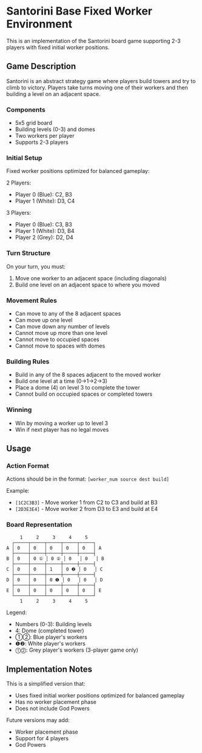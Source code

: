 # Santorini Base Fixed Worker Environment

This is an implementation of the Santorini board game supporting 2-3 players with fixed initial worker positions.

## Game Description

Santorini is an abstract strategy game where players build towers and try to climb to victory. Players take turns moving one of their workers and then building a level on an adjacent space.

### Components
- 5x5 grid board
- Building levels (0-3) and domes
- Two workers per player
- Supports 2-3 players

### Initial Setup
Fixed worker positions optimized for balanced gameplay:

2 Players:
- Player 0 (Blue): C2, B3
- Player 1 (White): D3, C4

3 Players:
- Player 0 (Blue): C3, B3
- Player 1 (White): D3, B4
- Player 2 (Grey): D2, D4

### Turn Structure
On your turn, you must:
1. Move one worker to an adjacent space (including diagonals)
2. Build one level on an adjacent space to where you moved

### Movement Rules
- Can move to any of the 8 adjacent spaces
- Can move up one level
- Can move down any number of levels
- Cannot move up more than one level
- Cannot move to occupied spaces
- Cannot move to spaces with domes

### Building Rules
- Build in any of the 8 spaces adjacent to the moved worker
- Build one level at a time (0→1→2→3)
- Place a dome (4) on level 3 to complete the tower
- Cannot build on occupied spaces or completed towers

### Winning
- Win by moving a worker up to level 3
- Win if next player has no legal moves

## Usage

### Action Format
Actions should be in the format: `[worker_num source dest build]`

Example:
- `[1C2C3B3]` - Move worker 1 from C2 to C3 and build at B3
- `[2D3E3E4]` - Move worker 2 from D3 to E3 and build at E4

### Board Representation
```
     1     2     3     4     5
  ┌─────┬─────┬─────┬─────┬─────┐
A │ 0   │ 0   │ 0   │ 0   │ 0   │ A
  ├─────┼─────┼─────┼─────┼─────┤
B │ 0   │ 0 ① │ 0 ② │ 0   │ 0   │ B
  ├─────┼─────┼─────┼─────┼─────┤
C │ 0   │ 0   │ 1   │ 0 ❷ │ 0   │ C
  ├─────┼─────┼─────┼─────┼─────┤
D │ 0   │ 0   │ 0 ❶ │ 0   │ 0   │ D
  ├─────┼─────┼─────┼─────┼─────┤
E │ 0   │ 0   │ 0   │ 0   │ 0   │ E
  └─────┴─────┴─────┴─────┴─────┘
     1     2     3     4     5
```

Legend:
- Numbers (0-3): Building levels
- 4: Dome (completed tower)
- ①②: Blue player's workers
- ❶❷: White player's workers
- ⓵⓶: Grey player's workers (3-player game only)

## Implementation Notes

This is a simplified version that:
- Uses fixed initial worker positions optimized for balanced gameplay
- Has no worker placement phase
- Does not include God Powers

Future versions may add:
- Worker placement phase
- Support for 4 players
- God Powers
